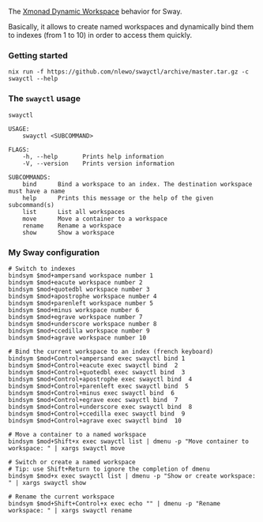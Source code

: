 The [Xmonad Dynamic Workspace](https://hackage.haskell.org/package/xmonad-contrib-0.16/docs/XMonad-Actions-DynamicWorkspaces.html) behavior for Sway.

Basically, it allows to create named workspaces and dynamically bind
them to indexes (from 1 to 10) in order to access them quickly.


### Getting started

    nix run -f https://github.com/nlewo/swayctl/archive/master.tar.gz -c swayctl --help


### The `swayctl` usage

    swayctl 

    USAGE:
        swayctl <SUBCOMMAND>

    FLAGS:
        -h, --help       Prints help information
        -V, --version    Prints version information

    SUBCOMMANDS:
        bind      Bind a workspace to an index. The destination workspace must have a name
        help      Prints this message or the help of the given subcommand(s)
        list      List all workspaces
        move      Move a container to a workspace
        rename    Rename a workspace
        show      Show a workspace


### My Sway configuration

    # Switch to indexes
    bindsym $mod+ampersand workspace number 1
    bindsym $mod+eacute workspace number 2
    bindsym $mod+quotedbl workspace number 3
    bindsym $mod+apostrophe workspace number 4
    bindsym $mod+parenleft workspace number 5
    bindsym $mod+minus workspace number 6
    bindsym $mod+egrave workspace number 7
    bindsym $mod+underscore workspace number 8
    bindsym $mod+ccedilla workspace number 9
    bindsym $mod+agrave workspace number 10

    # Bind the current workspace to an index (french keyboard)
    bindsym $mod+Control+ampersand exec swayctl bind 1
    bindsym $mod+Control+eacute exec swayctl bind  2
    bindsym $mod+Control+quotedbl exec swayctl bind  3
    bindsym $mod+Control+apostrophe exec swayctl bind  4
    bindsym $mod+Control+parenleft exec swayctl bind  5
    bindsym $mod+Control+minus exec swayctl bind  6
    bindsym $mod+Control+egrave exec swayctl bind  7
    bindsym $mod+Control+underscore exec swayctl bind  8
    bindsym $mod+Control+ccedilla exec swayctl bind  9
    bindsym $mod+Control+agrave exec swayctl bind  10

    # Move a container to a named workspace
    bindsym $mod+Shift+x exec swayctl list | dmenu -p "Move container to workspace: " | xargs swayctl move 

    # Switch or create a named workspace
    # Tip: use Shift+Return to ignore the completion of dmenu
    bindsym $mod+x exec swayctl list | dmenu -p "Show or create workspace: " | xargs swayctl show 

    # Rename the current workspace
    bindsym $mod+Shift+Control+x exec echo "" | dmenu -p "Rename workspace: " | xargs swayctl rename 
